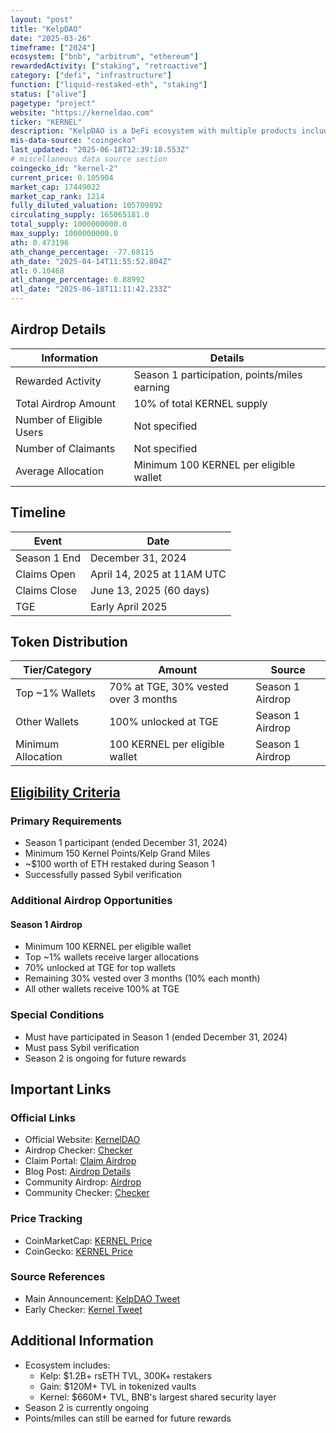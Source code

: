 ```yaml
---
layout: "post"
title: "KelpDAO"
date: "2025-03-26"
timeframe: ["2024"]
ecosystem: ["bnb", "arbitrum", "ethereum"]
rewardedActivity: ["staking", "retroactive"]
category: ["defi", "infrastructure"]
function: ["liquid-restaked-eth", "staking"]
status: ["alive"]
pagetype: "project"
website: "https://kerneldao.com"
ticker: "KERNEL"
description: "KelpDAO is a DeFi ecosystem with multiple products including Kelp (rsETH), Gain (tokenized vaults), and Kernel (shared security layer), currently managing ~$2B in assets."
mis-data-source: "coingecko"
last_updated: "2025-06-18T12:39:18.553Z"
# miscellaneous data source section
coingecko_id: "kernel-2"
current_price: 0.105904
market_cap: 17449022
market_cap_rank: 1214
fully_diluted_valuation: 105709892
circulating_supply: 165065181.0
total_supply: 1000000000.0
max_supply: 1000000000.0
ath: 0.473196
ath_change_percentage: -77.68115
ath_date: "2025-04-14T11:55:52.804Z"
atl: 0.10468
atl_change_percentage: 0.88992
atl_date: "2025-06-18T11:11:42.233Z"
---
```


## Airdrop Details

| Information              | Details                                                     |
| ------------------------ | ----------------------------------------------------------- |
| Rewarded Activity        | Season 1 participation, points/miles earning                |
| Total Airdrop Amount     | 10% of total KERNEL supply                                  |
| Number of Eligible Users | Not specified                                               |
| Number of Claimants      | Not specified                                               |
| Average Allocation       | Minimum 100 KERNEL per eligible wallet                      |

## Timeline

| Event               | Date                                           |
| ------------------- | ---------------------------------------------- |
| Season 1 End        | December 31, 2024                              |
| Claims Open         | April 14, 2025 at 11AM UTC                     |
| Claims Close        | June 13, 2025 (60 days)                        |
| TGE                 | Early April 2025                               |

## Token Distribution

| Tier/Category      | Amount                                   | Source                    |
| ------------------ | ---------------------------------------- | ------------------------- |
| Top ~1% Wallets    | 70% at TGE, 30% vested over 3 months     | Season 1 Airdrop          |
| Other Wallets      | 100% unlocked at TGE                      | Season 1 Airdrop          |
| Minimum Allocation | 100 KERNEL per eligible wallet            | Season 1 Airdrop          |

## [Eligibility Criteria](https://x.com/KelpDAO/status/1911738596895182945)

### Primary Requirements

- Season 1 participant (ended December 31, 2024)
- Minimum 150 Kernel Points/Kelp Grand Miles
- ~$100 worth of ETH restaked during Season 1
- Successfully passed Sybil verification

### Additional Airdrop Opportunities

#### Season 1 Airdrop
- Minimum 100 KERNEL per eligible wallet
- Top ~1% wallets receive larger allocations
- 70% unlocked at TGE for top wallets
- Remaining 30% vested over 3 months (10% each month)
- All other wallets receive 100% at TGE

### Special Conditions

- Must have participated in Season 1 (ended December 31, 2024)
- Must pass Sybil verification
- Season 2 is ongoing for future rewards

## Important Links

### Official Links

- Official Website: [KernelDAO](https://kerneldao.com)
- Airdrop Checker: [Checker](https://kerneldao.com/airdrop-checker)
- Claim Portal: [Claim Airdrop](https://kerneldao.com/claim-airdrop)
- Blog Post: [Airdrop Details](https://blogs.kerneldao.com/blog/kernel-airdrop-early-checker-is-live)
- Community Airdrop: [Airdrop](https://kernel.community/airdrop)
- Community Checker: [Checker](https://kernel.community/checker)

### Price Tracking

- CoinMarketCap: [KERNEL Price](https://coinmarketcap.com/currencies/kerneldao/)
- CoinGecko: [KERNEL Price](https://www.coingecko.com/en/coins/kernel-2)

### Source References

- Main Announcement: [KelpDAO Tweet](https://x.com/KelpDAO/status/1911738596895182945)
- Early Checker: [Kernel Tweet](https://x.com/kernel_dao/status/1904580544140349824)


## Additional Information

- Ecosystem includes:
  - Kelp: $1.2B+ rsETH TVL, 300K+ restakers
  - Gain: $120M+ TVL in tokenized vaults
  - Kernel: $660M+ TVL, BNB's largest shared security layer
- Season 2 is currently ongoing
- Points/miles can still be earned for future rewards
